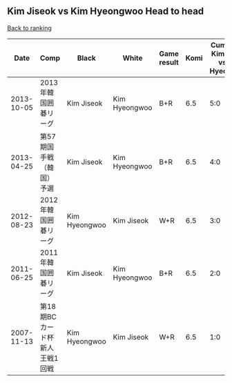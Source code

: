 ## Kim Jiseok vs Kim Hyeongwoo Head to head

[Back to ranking](../../index.md)




| **Date** | **Comp** | **Black** | **White** | **Game result** | **Komi** | **Cumulative Kim Jiseok vs Kim Hyeongwoo** | **Kim Jiseok streak** | **Kim Hyeongwoo streak** | 
| --- | --- | --- | --- | --- | --- | --- | --- | --- |
| 2013-10-05 | 2013年韓国囲碁リーグ | Kim Jiseok | Kim Hyeongwoo | B+R | 6.5 | 5:0 | 5 | 0 | 
| 2013-04-25 | 第57期国手戦（韓国）予選 | Kim Jiseok | Kim Hyeongwoo | B+R | 6.5 | 4:0 | 4 | 0 | 
| 2012-08-23 | 2012年韓国囲碁リーグ | Kim Hyeongwoo | Kim Jiseok | W+R | 6.5 | 3:0 | 3 | 0 | 
| 2011-06-25 | 2011年韓国囲碁リーグ | Kim Jiseok | Kim Hyeongwoo | B+R | 6.5 | 2:0 | 2 | 0 | 
| 2007-11-13 | 第18期BCカード杯新人王戦1回戦 | Kim Hyeongwoo | Kim Jiseok | W+R | 6.5 | 1:0 | 1 | 0 |




